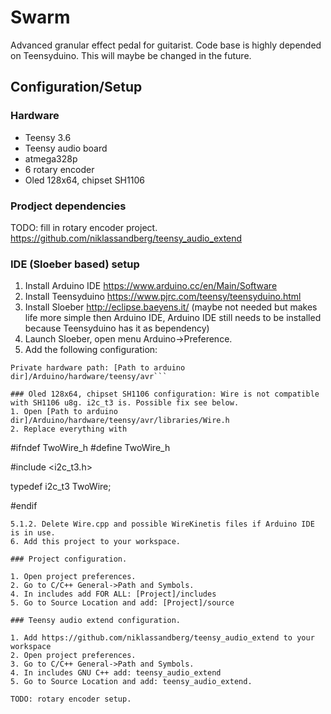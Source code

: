 # Swarm
Advanced granular effect pedal for guitarist. Code base is highly depended on Teensyduino. This will maybe be changed in the future.

## Configuration/Setup

### Hardware
* Teensy 3.6
* Teensy audio board
* atmega328p
* 6 rotary encoder
* Oled 128x64, chipset SH1106

### Prodject dependencies

TODO: fill in rotary encoder project.
https://github.com/niklassandberg/teensy_audio_extend

### IDE (Sloeber based) setup
1. Install Arduino IDE https://www.arduino.cc/en/Main/Software
2. Install Teensyduino https://www.pjrc.com/teensy/teensyduino.html
3. Install Sloeber http://eclipse.baeyens.it/ (maybe not needed but makes life more simple then Arduino IDE, Arduino IDE still needs to be installed because Teensyduino has it as bependency)
4. Launch Sloeber, open menu Arduino->Preference.
5. Add the following configuration: 
```Private Libary path: [Path to arduino dir]/Arduino/hardware/teensy/avr/libraries
Private hardware path: [Path to arduino dir]/Arduino/hardware/teensy/avr```

### Oled 128x64, chipset SH1106 configuration: Wire is not compatible with SH1106 u8g. i2c_t3 is. Possible fix see below.
1. Open [Path to arduino dir]/Arduino/hardware/teensy/avr/libraries/Wire.h
2. Replace everything with 
```
#ifndef TwoWire_h
#define TwoWire_h

#include <i2c_t3.h>

typedef i2c_t3 TwoWire;

#endif
```
5.1.2. Delete Wire.cpp and possible WireKinetis files if Arduino IDE is in use.
6. Add this project to your workspace.

### Project configuration.

1. Open project preferences.
2. Go to C/C++ General->Path and Symbols.
4. In includes add FOR ALL: [Project]/includes
5. Go to Source Location and add: [Project]/source

### Teensy audio extend configuration.

1. Add https://github.com/niklassandberg/teensy_audio_extend to your workspace
2. Open project preferences.
3. Go to C/C++ General->Path and Symbols.
4. In includes GNU C++ add: teensy_audio_extend
5. Go to Source Location and add: teensy_audio_extend.

TODO: rotary encoder setup.


